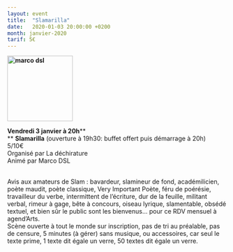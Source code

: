 ```yaml
---
layout: event
title:  "Slamarilla"
date:   2020-01-03 20:00:00 +0200
month: janvier-2020
tarif: 5€
---
```

**<img class=" size-thumbnail wp-image-6064 alignleft" src="http://localhost/wpagendarts/wp-content/uploads/2019/02/marco-dsl.jpg?w=150" alt="marco dsl" width="150" height="150" srcset="http://localhost/wpagendarts/wp-content/uploads/2019/02/marco-dsl.jpg 600w, http://localhost/wpagendarts/wp-content/uploads/2019/02/marco-dsl-300x300.jpg 300w, http://localhost/wpagendarts/wp-content/uploads/2019/02/marco-dsl-150x150.jpg 150w" sizes="(max-width: 150px) 100vw, 150px" />**

**Vendredi 3 janvier à 20h****  
** **Slamarilla** <span style="font-weight:400;">(ouverture à 19h30: buffet offert puis démarrage à 20h)</span><span style="font-weight:400;"><br /> </span><span style="font-weight:400;">5/10€</span><span style="font-weight:400;"><br /> </span><span style="font-weight:400;">Organisé par La déchirature</span><span style="font-weight:400;"><br /> </span><span style="font-weight:400;">Animé par Marco DSL</span>

<span style="font-weight:400;"><br /> </span><span style="font-weight:400;">Avis aux amateurs de Slam : bavardeur, slamineur de fond, académilicien, poète maudit, poète classique, Very Important Poète, féru de poérésie, travailleur du verbe, intermittent de l’écriture, dur de la feuille, militant verbal, rimeur à gage, bête à concours, oiseau lyrique, slamentable, obsédé textuel, et bien sûr le public sont les bienvenus… pour ce RDV mensuel à agend’Arts.</span><span style="font-weight:400;"><br /> </span><span style="font-weight:400;">Scène ouverte à tout le monde sur inscription, pas de tri au préalable, pas de censure, 5 minutes (à gérer) sans musique, ou accessoires, car seul le texte prime, 1 texte dit égale un verre, 50 textes dit égale un verre.</span>